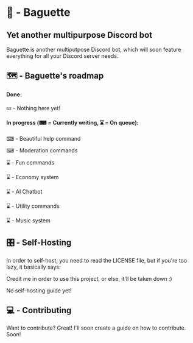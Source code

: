 # 🥖 - Baguette
## Yet another multipurpose Discord bot

Baguette is another multiputpose Discord bot, which will 
soon feature everything for all your Discord server needs.

## 🗺 - Baguette's roadmap

#### Done:

💤 - Nothing here yet!

#### In progress (⌨ = Currently writing, ⌛ = On queue):
⌨ - Beautiful help command

⌨ - Moderation commands

⌛ - Fun commands

⌛ - Economy system

⌛ - AI Chatbot

⌛ - Utility commands

⌛ - Music system

## 🎛 - Self-Hosting

In order to self-host, you need to read the LICENSE file, but if you're too lazy, it basically says:

Credit me in order to use this project, or else, it'll be taken down :)

No self-hosting guide yet!

## 💻 - Contributing

Want to contribute? Great! I'll soon create a guide on how to contribute. Soon!

